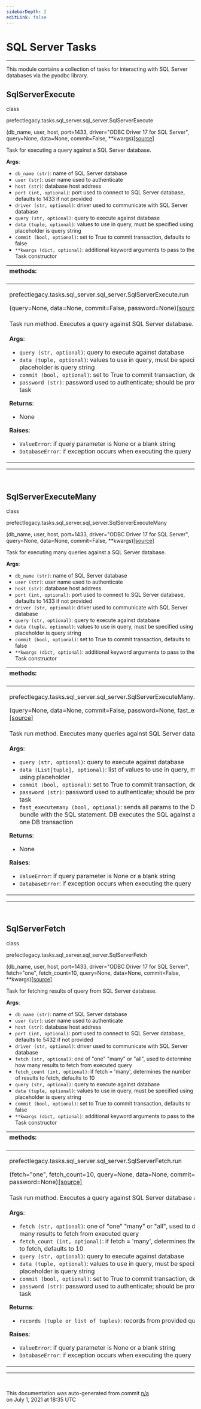 ```yaml
---
sidebarDepth: 2
editLink: false
---
```

# SQL Server Tasks
---
This module contains a collection of tasks for interacting with SQL Server databases via
the pyodbc library.
 ## SqlServerExecute
 <div class='class-sig' id='prefect-tasks-sql-server-sql-server-sqlserverexecute'><p class="prefect-sig">class </p><p class="prefect-class">prefectlegacy.tasks.sql_server.sql_server.SqlServerExecute</p>(db_name, user, host, port=1433, driver=&quot;ODBC Driver 17 for SQL Server&quot;, query=None, data=None, commit=False, **kwargs)<span class="source"><a href="https://github.com/PrefectHQ/prefect/blob/master/src/prefectlegacy/tasks/sql_server/sql_server.py#L7">[source]</a></span></div>

Task for executing a query against a SQL Server database.

**Args**:     <ul class="args"><li class="args">`db_name (str)`: name of SQL Server database     </li><li class="args">`user (str)`: user name used to authenticate     </li><li class="args">`host (str)`: database host address     </li><li class="args">`port (int, optional)`: port used to connect to SQL Server database, defaults to 1433 if         not provided     </li><li class="args">`driver (str, optional)`: driver used to communicate with SQL Server database     </li><li class="args">`query (str, optional)`: query to execute against database     </li><li class="args">`data (tuple, optional)`: values to use in query, must be specified using placeholder         is query string     </li><li class="args">`commit (bool, optional)`: set to True to commit transaction, defaults to false     </li><li class="args">`**kwargs (dict, optional)`: additional keyword arguments to pass to the         Task constructor</li></ul>

|methods: &nbsp;&nbsp;&nbsp;&nbsp;&nbsp;&nbsp;&nbsp;&nbsp;&nbsp;&nbsp;&nbsp;&nbsp;&nbsp;&nbsp;&nbsp;&nbsp;&nbsp;&nbsp;&nbsp;&nbsp;&nbsp;&nbsp;&nbsp;&nbsp;&nbsp;&nbsp;&nbsp;&nbsp;&nbsp;&nbsp;&nbsp;&nbsp;&nbsp;&nbsp;&nbsp;&nbsp;&nbsp;&nbsp;&nbsp;&nbsp;&nbsp;&nbsp;&nbsp;&nbsp;&nbsp;&nbsp;&nbsp;&nbsp;&nbsp;&nbsp;&nbsp;&nbsp;&nbsp;&nbsp;&nbsp;&nbsp;&nbsp;&nbsp;&nbsp;&nbsp;&nbsp;&nbsp;&nbsp;&nbsp;&nbsp;&nbsp;&nbsp;&nbsp;&nbsp;&nbsp;&nbsp;&nbsp;&nbsp;&nbsp;&nbsp;&nbsp;&nbsp;&nbsp;&nbsp;&nbsp;&nbsp;&nbsp;&nbsp;&nbsp;&nbsp;&nbsp;&nbsp;&nbsp;&nbsp;&nbsp;&nbsp;&nbsp;&nbsp;&nbsp;&nbsp;&nbsp;&nbsp;&nbsp;&nbsp;&nbsp;&nbsp;&nbsp;&nbsp;&nbsp;&nbsp;&nbsp;&nbsp;&nbsp;&nbsp;&nbsp;&nbsp;&nbsp;&nbsp;&nbsp;&nbsp;&nbsp;&nbsp;&nbsp;&nbsp;&nbsp;&nbsp;&nbsp;&nbsp;&nbsp;&nbsp;&nbsp;&nbsp;&nbsp;&nbsp;&nbsp;&nbsp;&nbsp;&nbsp;&nbsp;&nbsp;&nbsp;&nbsp;&nbsp;&nbsp;&nbsp;&nbsp;&nbsp;&nbsp;&nbsp;&nbsp;&nbsp;&nbsp;&nbsp;&nbsp;&nbsp;|
|:----|
 | <div class='method-sig' id='prefect-tasks-sql-server-sql-server-sqlserverexecute-run'><p class="prefect-class">prefectlegacy.tasks.sql_server.sql_server.SqlServerExecute.run</p>(query=None, data=None, commit=False, password=None)<span class="source"><a href="https://github.com/PrefectHQ/prefect/blob/master/src/prefectlegacy/tasks/sql_server/sql_server.py#L48">[source]</a></span></div>
<p class="methods">Task run method. Executes a query against SQL Server database.<br><br>**Args**:     <ul class="args"><li class="args">`query (str, optional)`: query to execute against database     </li><li class="args">`data (tuple, optional)`: values to use in query, must be specified using         placeholder is query string     </li><li class="args">`commit (bool, optional)`: set to True to commit transaction, defaults to false     </li><li class="args">`password (str)`: password used to authenticate; should be provided from a `Secret` task</li></ul> **Returns**:     <ul class="args"><li class="args">None</li></ul>**Raises**:     <ul class="args"><li class="args">`ValueError`: if query parameter is None or a blank string     </li><li class="args">`DatabaseError`: if exception occurs when executing the query</li></ul></p>|

---
<br>

 ## SqlServerExecuteMany
 <div class='class-sig' id='prefect-tasks-sql-server-sql-server-sqlserverexecutemany'><p class="prefect-sig">class </p><p class="prefect-class">prefectlegacy.tasks.sql_server.sql_server.SqlServerExecuteMany</p>(db_name, user, host, port=1433, driver=&quot;ODBC Driver 17 for SQL Server&quot;, query=None, data=None, commit=False, **kwargs)<span class="source"><a href="https://github.com/PrefectHQ/prefect/blob/master/src/prefectlegacy/tasks/sql_server/sql_server.py#L103">[source]</a></span></div>

Task for executing many queries against a SQL Server database.

**Args**:     <ul class="args"><li class="args">`db_name (str)`: name of SQL Server database     </li><li class="args">`user (str)`: user name used to authenticate     </li><li class="args">`host (str)`: database host address     </li><li class="args">`port (int, optional)`: port used to connect to SQL Server database, defaults to 1433 if         not provided     </li><li class="args">`driver (str, optional)`: driver used to communicate with SQL Server database     </li><li class="args">`query (str, optional)`: query to execute against database     </li><li class="args">`data (tuple, optional)`: values to use in query, must be specified using placeholder         is query string     </li><li class="args">`commit (bool, optional)`: set to True to commit transaction, defaults to false     </li><li class="args">`**kwargs (dict, optional)`: additional keyword arguments to pass to the         Task constructor</li></ul>

|methods: &nbsp;&nbsp;&nbsp;&nbsp;&nbsp;&nbsp;&nbsp;&nbsp;&nbsp;&nbsp;&nbsp;&nbsp;&nbsp;&nbsp;&nbsp;&nbsp;&nbsp;&nbsp;&nbsp;&nbsp;&nbsp;&nbsp;&nbsp;&nbsp;&nbsp;&nbsp;&nbsp;&nbsp;&nbsp;&nbsp;&nbsp;&nbsp;&nbsp;&nbsp;&nbsp;&nbsp;&nbsp;&nbsp;&nbsp;&nbsp;&nbsp;&nbsp;&nbsp;&nbsp;&nbsp;&nbsp;&nbsp;&nbsp;&nbsp;&nbsp;&nbsp;&nbsp;&nbsp;&nbsp;&nbsp;&nbsp;&nbsp;&nbsp;&nbsp;&nbsp;&nbsp;&nbsp;&nbsp;&nbsp;&nbsp;&nbsp;&nbsp;&nbsp;&nbsp;&nbsp;&nbsp;&nbsp;&nbsp;&nbsp;&nbsp;&nbsp;&nbsp;&nbsp;&nbsp;&nbsp;&nbsp;&nbsp;&nbsp;&nbsp;&nbsp;&nbsp;&nbsp;&nbsp;&nbsp;&nbsp;&nbsp;&nbsp;&nbsp;&nbsp;&nbsp;&nbsp;&nbsp;&nbsp;&nbsp;&nbsp;&nbsp;&nbsp;&nbsp;&nbsp;&nbsp;&nbsp;&nbsp;&nbsp;&nbsp;&nbsp;&nbsp;&nbsp;&nbsp;&nbsp;&nbsp;&nbsp;&nbsp;&nbsp;&nbsp;&nbsp;&nbsp;&nbsp;&nbsp;&nbsp;&nbsp;&nbsp;&nbsp;&nbsp;&nbsp;&nbsp;&nbsp;&nbsp;&nbsp;&nbsp;&nbsp;&nbsp;&nbsp;&nbsp;&nbsp;&nbsp;&nbsp;&nbsp;&nbsp;&nbsp;&nbsp;&nbsp;&nbsp;&nbsp;&nbsp;&nbsp;|
|:----|
 | <div class='method-sig' id='prefect-tasks-sql-server-sql-server-sqlserverexecutemany-run'><p class="prefect-class">prefectlegacy.tasks.sql_server.sql_server.SqlServerExecuteMany.run</p>(query=None, data=None, commit=False, password=None, fast_executemany=False)<span class="source"><a href="https://github.com/PrefectHQ/prefect/blob/master/src/prefectlegacy/tasks/sql_server/sql_server.py#L144">[source]</a></span></div>
<p class="methods">Task run method. Executes many queries against SQL Server database.<br><br>**Args**:     <ul class="args"><li class="args">`query (str, optional)`: query to execute against database     </li><li class="args">`data (List[tuple], optional)`: list of values to use in query, must be specified using         placeholder     </li><li class="args">`commit (bool, optional)`: set to True to commit transaction, defaults to false     </li><li class="args">`password (str)`: password used to authenticate; should be provided from a `Secret` task     </li><li class="args">`fast_executemany (bool, optional)`: sends all params to the DB server in one bundle with         the SQL statement. DB executes the SQL against all the params as one DB transaction</li></ul> **Returns**:     <ul class="args"><li class="args">None</li></ul>**Raises**:     <ul class="args"><li class="args">`ValueError`: if query parameter is None or a blank string     </li><li class="args">`DatabaseError`: if exception occurs when executing the query</li></ul></p>|

---
<br>

 ## SqlServerFetch
 <div class='class-sig' id='prefect-tasks-sql-server-sql-server-sqlserverfetch'><p class="prefect-sig">class </p><p class="prefect-class">prefectlegacy.tasks.sql_server.sql_server.SqlServerFetch</p>(db_name, user, host, port=1433, driver=&quot;ODBC Driver 17 for SQL Server&quot;, fetch=&quot;one&quot;, fetch_count=10, query=None, data=None, commit=False, **kwargs)<span class="source"><a href="https://github.com/PrefectHQ/prefect/blob/master/src/prefectlegacy/tasks/sql_server/sql_server.py#L210">[source]</a></span></div>

Task for fetching results of query from SQL Server database.

**Args**:     <ul class="args"><li class="args">`db_name (str)`: name of SQL Server database     </li><li class="args">`user (str)`: user name used to authenticate     </li><li class="args">`host (str)`: database host address     </li><li class="args">`port (int, optional)`: port used to connect to SQL Server database, defaults to 5432 if         not provided     </li><li class="args">`driver (str, optional)`: driver used to communicate with SQL Server database     </li><li class="args">`fetch (str, optional)`: one of "one" "many" or "all", used to determine how many             results to fetch from executed query     </li><li class="args">`fetch_count (int, optional)`: if fetch = 'many', determines the number of results             to fetch, defaults to 10     </li><li class="args">`query (str, optional)`: query to execute against database     </li><li class="args">`data (tuple, optional)`: values to use in query, must be specified using placeholder         is query string     </li><li class="args">`commit (bool, optional)`: set to True to commit transaction, defaults to false     </li><li class="args">`**kwargs (dict, optional)`: additional keyword arguments to pass to the         Task constructor</li></ul>

|methods: &nbsp;&nbsp;&nbsp;&nbsp;&nbsp;&nbsp;&nbsp;&nbsp;&nbsp;&nbsp;&nbsp;&nbsp;&nbsp;&nbsp;&nbsp;&nbsp;&nbsp;&nbsp;&nbsp;&nbsp;&nbsp;&nbsp;&nbsp;&nbsp;&nbsp;&nbsp;&nbsp;&nbsp;&nbsp;&nbsp;&nbsp;&nbsp;&nbsp;&nbsp;&nbsp;&nbsp;&nbsp;&nbsp;&nbsp;&nbsp;&nbsp;&nbsp;&nbsp;&nbsp;&nbsp;&nbsp;&nbsp;&nbsp;&nbsp;&nbsp;&nbsp;&nbsp;&nbsp;&nbsp;&nbsp;&nbsp;&nbsp;&nbsp;&nbsp;&nbsp;&nbsp;&nbsp;&nbsp;&nbsp;&nbsp;&nbsp;&nbsp;&nbsp;&nbsp;&nbsp;&nbsp;&nbsp;&nbsp;&nbsp;&nbsp;&nbsp;&nbsp;&nbsp;&nbsp;&nbsp;&nbsp;&nbsp;&nbsp;&nbsp;&nbsp;&nbsp;&nbsp;&nbsp;&nbsp;&nbsp;&nbsp;&nbsp;&nbsp;&nbsp;&nbsp;&nbsp;&nbsp;&nbsp;&nbsp;&nbsp;&nbsp;&nbsp;&nbsp;&nbsp;&nbsp;&nbsp;&nbsp;&nbsp;&nbsp;&nbsp;&nbsp;&nbsp;&nbsp;&nbsp;&nbsp;&nbsp;&nbsp;&nbsp;&nbsp;&nbsp;&nbsp;&nbsp;&nbsp;&nbsp;&nbsp;&nbsp;&nbsp;&nbsp;&nbsp;&nbsp;&nbsp;&nbsp;&nbsp;&nbsp;&nbsp;&nbsp;&nbsp;&nbsp;&nbsp;&nbsp;&nbsp;&nbsp;&nbsp;&nbsp;&nbsp;&nbsp;&nbsp;&nbsp;&nbsp;&nbsp;|
|:----|
 | <div class='method-sig' id='prefect-tasks-sql-server-sql-server-sqlserverfetch-run'><p class="prefect-class">prefectlegacy.tasks.sql_server.sql_server.SqlServerFetch.run</p>(fetch=&quot;one&quot;, fetch_count=10, query=None, data=None, commit=False, password=None)<span class="source"><a href="https://github.com/PrefectHQ/prefect/blob/master/src/prefectlegacy/tasks/sql_server/sql_server.py#L259">[source]</a></span></div>
<p class="methods">Task run method. Executes a query against SQL Server database and fetches results.<br><br>**Args**:     <ul class="args"><li class="args">`fetch (str, optional)`: one of "one" "many" or "all", used to determine how many         results to fetch from executed query     </li><li class="args">`fetch_count (int, optional)`: if fetch = 'many', determines the number of results         to fetch, defaults to 10     </li><li class="args">`query (str, optional)`: query to execute against database     </li><li class="args">`data (tuple, optional)`: values to use in query, must be specified using         placeholder is query string     </li><li class="args">`commit (bool, optional)`: set to True to commit transaction, defaults to false     </li><li class="args">`password (str)`: password used to authenticate; should be provided from a `Secret` task</li></ul> **Returns**:     <ul class="args"><li class="args">`records (tuple or list of tuples)`: records from provided query</li></ul> **Raises**:     <ul class="args"><li class="args">`ValueError`: if query parameter is None or a blank string     </li><li class="args">`DatabaseError`: if exception occurs when executing the query</li></ul></p>|

---
<br>


<p class="auto-gen">This documentation was auto-generated from commit <a href='https://github.com/PrefectHQ/prefect/commit/n/a'>n/a</a> </br>on July 1, 2021 at 18:35 UTC</p>